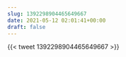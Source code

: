 ```yaml
---
slug: 1392298904465649667
date: 2021-05-12 02:01:41+00:00
draft: false
---
```


{{< tweet 1392298904465649667 >}}
